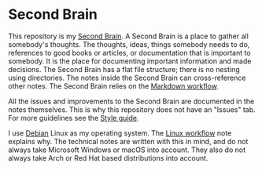 # Second Brain

This repository is my [Second Brain](https://www.buildingasecondbrain.com/).
A Second Brain is a place to gather all somebody's thoughts.
The thoughts, ideas, things somebody needs to do, references to good books or articles, or documentation that is important to somebody.
It is the place for documenting important information and made decisions.
The Second Brain has a flat file structure; there is no nesting using directories.
The notes inside the Second Brain can cross-reference other notes.
The Second Brain relies on the [Markdown workflow](/markdown-workflow.md).

All the issues and improvements to the Second Brain are documented in the notes themselves.
This is why this repository does not have an "Issues" tab.
For more guidelines see the [Style guide](/style-guide.md).

I use [Debian](https://www.debian.org/) Linux as my operating system.
The [Linux workflow](/linux-workflow.md) note explains why.
The technical notes are written with this in mind, and do not always take Microsoft Windows or macOS into account.
They also do not always take Arch or Red Hat based distributions into account.
